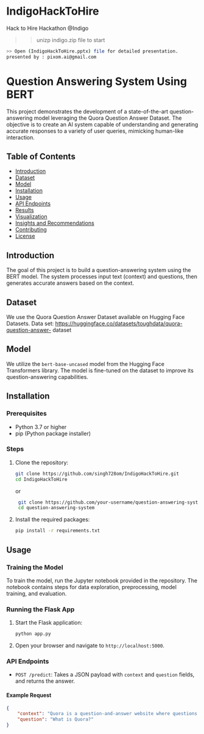 # IndigoHackToHire
Hack to Hire Hackathon @Indigo

>> unizp indigo.zip file to start
```sh
>> Open (IndigoHackToHire.pptx) file for detailed presentation.
presented by : pixom.ai@gmail.com
```

# Question Answering System Using BERT

This project demonstrates the development of a state-of-the-art question-answering model leveraging the Quora Question Answer Dataset. The objective is to create an AI system capable of understanding and generating accurate responses to a variety of user queries, mimicking human-like interaction.

## Table of Contents
- [Introduction](#introduction)
- [Dataset](#dataset)
- [Model](#model)
- [Installation](#installation)
- [Usage](#usage)
- [API Endpoints](#api-endpoints)
- [Results](#results)
- [Visualization](#visualization)
- [Insights and Recommendations](#insights-and-recommendations)
- [Contributing](#contributing)
- [License](#license)

## Introduction
The goal of this project is to build a question-answering system using the BERT model. The system processes input text (context) and questions, then generates accurate answers based on the context.

## Dataset
We use the Quora Question Answer Dataset available on Hugging Face Datasets.
Data set: https://huggingface.co/datasets/toughdata/quora-question-answer-
dataset

## Model
We utilize the `bert-base-uncased` model from the Hugging Face Transformers library. The model is fine-tuned on the dataset to improve its question-answering capabilities.

## Installation

### Prerequisites
- Python 3.7 or higher
- pip (Python package installer)

### Steps
1. Clone the repository:
    ```sh
    git clone https://github.com/singh728om/IndigoHackToHire.git
    cd IndigoHackToHire
    ```
    or
   ```sh
    git clone https://github.com/your-username/question-answering-system.git
    cd question-answering-system
    ```

3. Install the required packages:
    ```sh
    pip install -r requirements.txt
    ```

## Usage

### Training the Model
To train the model, run the Jupyter notebook provided in the repository. The notebook contains steps for data exploration, preprocessing, model training, and evaluation.

### Running the Flask App
1. Start the Flask application:
    ```sh
    python app.py
    ```

2. Open your browser and navigate to `http://localhost:5000`.

### API Endpoints
- `POST /predict`: Takes a JSON payload with `context` and `question` fields, and returns the answer.

#### Example Request
```json
{
    "context": "Quora is a question-and-answer website where questions are asked, answered, and edited by Internet users.",
    "question": "What is Quora?"
}


